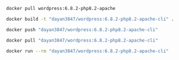 ```bash
docker pull wordpress:6.8.2-php8.2-apache
```

```bash
docker build -t "dayan3847/wordpress:6.8.2-php8.2-apache-cli" .
```

```bash
docker push "dayan3847/wordpress:6.8.2-php8.2-apache-cli"
```

```bash
docker pull "dayan3847/wordpress:6.8.2-php8.2-apache-cli"
```

```bash
docker run --rm "dayan3847/wordpress:6.8.2-php8.2-apache-cli"
```
